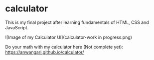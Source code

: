 # calculator
This is my final project after learning fundamentals of HTML, CSS and JavaScript.

![Image of my Calculator UI](calculator-work in progress.png)

Do your math with my calculator here (Not complete yet): https://anwangari.github.io/calculator/
